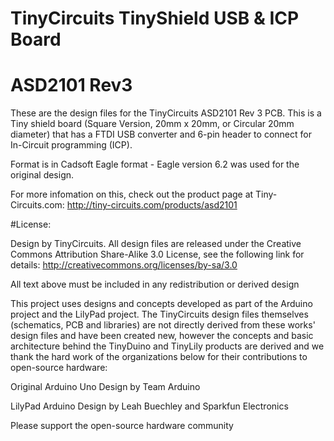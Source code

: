 # TinyCircuits TinyShield USB & ICP Board
# ASD2101 Rev3

These are the design files for the TinyCircuits ASD2101 Rev 3 PCB.  This is a Tiny shield board (Square Version, 20mm x 20mm, or Circular 20mm diameter) that has a FTDI USB converter and 6-pin header to connect for In-Circuit programming (ICP).

Format is in Cadsoft Eagle format - Eagle version 6.2 was used for the original design.

For more infomation on this, check out the product page at Tiny-Circuits.com:  http://tiny-circuits.com/products/asd2101



#License:

Design by TinyCircuits.
All design files are released under the Creative Commons Attribution Share-Alike 3.0 License, see the following link for details: http://creativecommons.org/licenses/by-sa/3.0

All text above must be included in any redistribution or derived design

This project uses designs and concepts developed as part of the Arduino project and the LilyPad project.  The TinyCircuits design files themselves (schematics, PCB and libraries) are not directly derived from these works' design files and have been created new, however the concepts and basic architecture behind the TinyDuino and TinyLily products are derived and we thank the hard work of the organizations below for their contributions to open-source hardware:
  
Original Arduino Uno Design by Team Arduino

LilyPad Arduino Design by Leah Buechley and Sparkfun Electronics

Please support the open-source hardware community 
